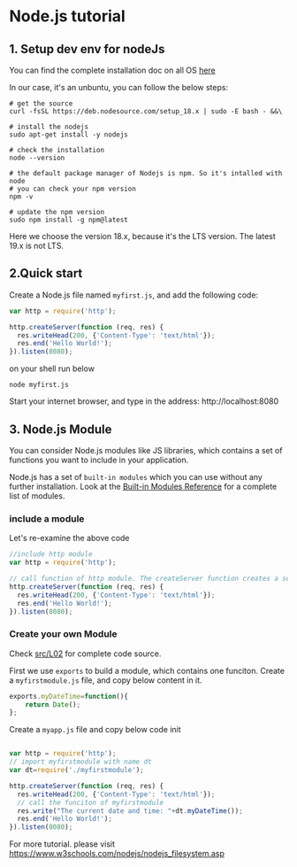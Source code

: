 # Node.js tutorial

## 1. Setup dev env for nodeJs


You can find the complete installation doc on all OS [here](https://github.com/nodesource/distributions#debinstall)

In our case, it's an unbuntu, you can follow the below steps:


```shell
# get the source
curl -fsSL https://deb.nodesource.com/setup_18.x | sudo -E bash - &&\

# install the nodejs
sudo apt-get install -y nodejs

# check the installation
node --version

# the default package manager of Nodejs is npm. So it's intalled with node
# you can check your npm version
npm -v

# update the npm version
sudo npm install -g npm@latest
```

Here we choose the version 18.x, because it's the LTS version. The latest 19.x is not LTS.

## 2.Quick start

Create a Node.js file named `myfirst.js`, and add the following code:

```js
var http = require('http');

http.createServer(function (req, res) {
  res.writeHead(200, {'Content-Type': 'text/html'});
  res.end('Hello World!');
}).listen(8080);
```

on your shell run below
```shell
node myfirst.js
```

Start your internet browser, and type in the address: http://localhost:8080

## 3. Node.js Module

You can consider Node.js modules like JS libraries, which contains a set of functions you want to include in your application.

Node.js has a set of `built-in modules` which you can use without any further installation.
Look at the [Built-in Modules Reference](https://www.w3schools.com/nodejs/ref_modules.asp) for a complete list of modules. 

### include a module

Let's re-examine the above code
```js
//include http module
var http = require('http');

// call function of http module. The createServer function creates a server
http.createServer(function (req, res) {
  res.writeHead(200, {'Content-Type': 'text/html'});
  res.end('Hello World!');
}).listen(8080);
```

### Create your own Module

Check [src/L02](./src/L02/) for complete code source.

First we use `exports` to build a module, which contains one funciton. 
Create a `myfirstmodule.js` file, and copy below content in it.
```js
exports.myDateTime=function(){
    return Date();
};
```

Create a `myapp.js` file and copy below code init

```js

var http = require('http');
// import myfirstmodule with name dt
var dt=require('./myfirstmodule');

http.createServer(function (req, res) {
  res.writeHead(200, {'Content-Type': 'text/html'});
  // call the funciton of myfirstmodule
  res.write("The current date and time: "+dt.myDateTime());
  res.end('Hello World!');
}).listen(8080);
```

For more tutorial. please visit https://www.w3schools.com/nodejs/nodejs_filesystem.asp